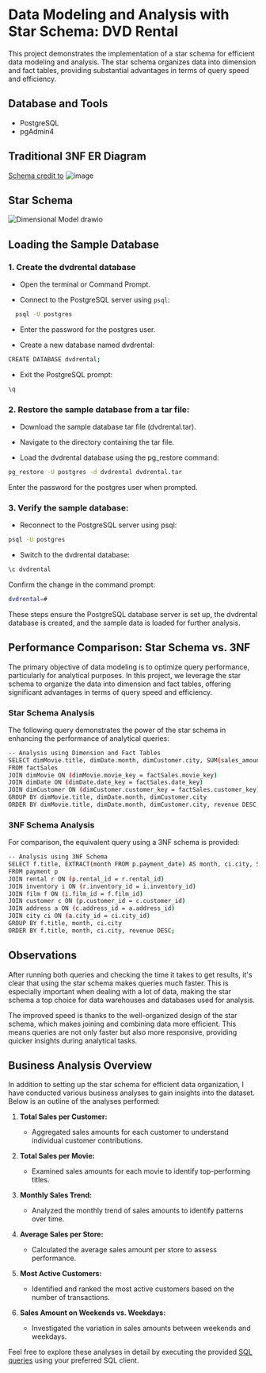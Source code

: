 # Data Modeling and Analysis with Star Schema: DVD Rental

This project demonstrates the implementation of a star schema for efficient data modeling and analysis. The star schema organizes data into dimension and fact tables, providing substantial advantages in terms of query speed and efficiency.

## Database and Tools
- PostgreSQL
- pgAdmin4

## Traditional 3NF ER Diagram
[Schema credit to](https://www.postgresqltutorial.com/postgresql-getting-started/postgresql-sample-database/)
![image](https://github.com/hsmgowtham/SQL-Data-Analysis-Visualization-Modeling-and-Design-Projects/assets/123358865/90be1e00-b61a-4a9e-a72f-9da81c0ab3a5)

## Star Schema
![Dimensional Model drawio](https://github.com/hsmgowtham/SQL-Data-Analysis-Visualization-Modeling-and-Design-Projects/assets/123358865/74b9903e-a779-4265-9586-c2e537dcd0d7)





## Loading the Sample Database

### 1. Create the dvdrental database

- Open the terminal or Command Prompt.
  
- Connect to the PostgreSQL server using `psql`:
```bash
  psql -U postgres
```
- Enter the password for the postgres user.

- Create a new database named dvdrental:

```bash
CREATE DATABASE dvdrental;
```
- Exit the PostgreSQL prompt:

```bash
\q
```
### 2. Restore the sample database from a tar file:

- Download the sample database tar file (dvdrental.tar).

- Navigate to the directory containing the tar file.

- Load the dvdrental database using the pg_restore command:

```bash
pg_restore -U postgres -d dvdrental dvdrental.tar
```
Enter the password for the postgres user when prompted.

### 3. Verify the sample database:

- Reconnect to the PostgreSQL server using psql:

```bash
psql -U postgres
```
- Switch to the dvdrental database:

```bash
\c dvdrental
```
Confirm the change in the command prompt:

```bash
dvdrental=#
```
These steps ensure the PostgreSQL database server is set up, the dvdrental database is created, and the sample data is loaded for further analysis.

## Performance Comparison: Star Schema vs. 3NF
The primary objective of data modeling is to optimize query performance, particularly for analytical purposes. In this project, we leverage the star schema to organize the data into dimension and fact tables, offering significant advantages in terms of query speed and efficiency.

### Star Schema Analysis
The following query demonstrates the power of the star schema in enhancing the performance of analytical queries:
```bash
-- Analysis using Dimension and Fact Tables
SELECT dimMovie.title, dimDate.month, dimCustomer.city, SUM(sales_amount) AS revenue
FROM factSales 
JOIN dimMovie ON (dimMovie.movie_key = factSales.movie_key)
JOIN dimDate ON (dimDate.date_key = factSales.date_key)
JOIN dimCustomer ON (dimCustomer.customer_key = factSales.customer_key)
GROUP BY dimMovie.title, dimDate.month, dimCustomer.city
ORDER BY dimMovie.title, dimDate.month, dimCustomer.city, revenue DESC;
```

### 3NF Schema Analysis
For comparison, the equivalent query using a 3NF schema is provided:
```bash
-- Analysis using 3NF Schema 
SELECT f.title, EXTRACT(month FROM p.payment_date) AS month, ci.city, SUM(p.amount) AS revenue
FROM payment p
JOIN rental r ON (p.rental_id = r.rental_id)
JOIN inventory i ON (r.inventory_id = i.inventory_id)
JOIN film f ON (i.film_id = f.film_id)
JOIN customer c ON (p.customer_id = c.customer_id)
JOIN address a ON (c.address_id = a.address_id)
JOIN city ci ON (a.city_id = ci.city_id)
GROUP BY f.title, month, ci.city
ORDER BY f.title, month, ci.city, revenue DESC;
```


## Observations

After running both queries and checking the time it takes to get results, it's clear that using the star schema makes queries much faster. This is especially important when dealing with a lot of data, making the star schema a top choice for data warehouses and databases used for analysis.

The improved speed is thanks to the well-organized design of the star schema, which makes joining and combining data more efficient. This means queries are not only faster but also more responsive, providing quicker insights during analytical tasks.

## Business Analysis Overview

In addition to setting up the star schema for efficient data organization, I have conducted various business analyses to gain insights into the dataset. Below is an outline of the analyses performed:

1. **Total Sales per Customer:**
   - Aggregated sales amounts for each customer to understand individual customer contributions.

2. **Total Sales per Movie:**
   - Examined sales amounts for each movie to identify top-performing titles.

3. **Monthly Sales Trend:**
   - Analyzed the monthly trend of sales amounts to identify patterns over time.

4. **Average Sales per Store:**
   - Calculated the average sales amount per store to assess performance.

5. **Most Active Customers:**
   - Identified and ranked the most active customers based on the number of transactions.

6. **Sales Amount on Weekends vs. Weekdays:**
   - Investigated the variation in sales amounts between weekends and weekdays.

Feel free to explore these analyses in detail by executing the provided [SQL queries](./scripts/analysis_queries.sql) using your preferred SQL client.

